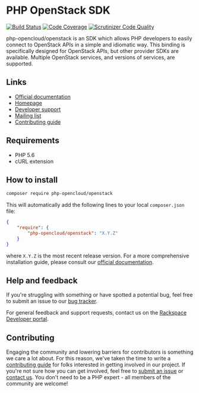# PHP OpenStack SDK

[![Build Status](https://scrutinizer-ci.com/g/php-opencloud/openstack/badges/build.png?b=master)](https://scrutinizer-ci.com/g/php-opencloud/openstack/build-status/master)
[![Code Coverage](https://scrutinizer-ci.com/g/php-opencloud/openstack/badges/coverage.png?b=master)](https://scrutinizer-ci.com/g/php-opencloud/openstack/?branch=master)
[![Scrutinizer Code Quality](https://scrutinizer-ci.com/g/php-opencloud/openstack/badges/quality-score.png?b=master)](https://scrutinizer-ci.com/g/php-opencloud/openstack/?branch=master)

php-opencloud/openstack is an SDK which allows PHP developers to easily connect to OpenStack APIs in a simple and 
idiomatic way. This binding is specifically designed for OpenStack APIs, but other provider SDKs are available. Multiple 
OpenStack services, and versions of services, are supported.

## Links

* [Official documentation](http://docs.php-opencloud.com)
* [Homepage](http://php-opencloud.com/)
* [Developer support](https://developer.rackspace.com/)
* [Mailing list](https://groups.google.com/forum/#!forum/php-opencloud)
* [Contributing guide](/CONTRIBUTING.md)

## Requirements

* PHP 5.6
* cURL extension

## How to install

```bash
composer require php-opencloud/openstack
```

This will automatically add the following lines to your local `composer.json` file:

```json
{
    "require": {
        "php-opencloud/openstack": "X.Y.Z"
    }
}
```

where `X.Y.Z` is the most recent release version. For a more comprehensive installation guide, please consult our 
[official documentation]().

## Help and feedback

If you're struggling with something or have spotted a potential bug, feel free to submit an issue to our 
[bug tracker](https://github.com/php-opencloud/openstack/issues). 

For general feedback and support requests, contact us on the 
[Rackspace Developer portal](https://developer.rackspace.com/support/).

## Contributing

Engaging the community and lowering barriers for contributors is something we care a lot about. For this reason, we've 
taken the time to write a [contributing guide](CONTRIBUTING.md) for folks interested in getting involved in our project. 
If you're not sure how you can get involved, feel free to 
[submit an issue](https://github.com/php-opencloud/openstack/issues/new) or 
[contact us](https://developer.rackspace.com/support/). You don't need to be a PHP expert - all members of the 
community are welcome!
